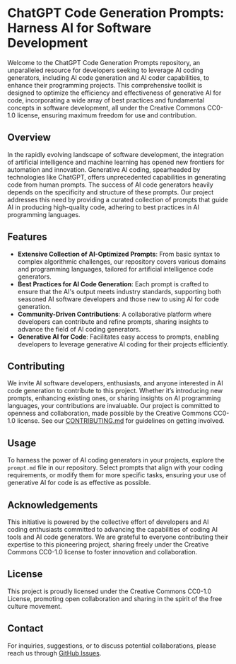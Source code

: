 # ChatGPT Code Generation Prompts: Harness AI for Software Development

Welcome to the ChatGPT Code Generation Prompts repository, an unparalleled resource for developers seeking to leverage AI coding generators, including AI code generation and AI coder capabilities, to enhance their programming projects. This comprehensive toolkit is designed to optimize the efficiency and effectiveness of generative AI for code, incorporating a wide array of best practices and fundamental concepts in software development, all under the Creative Commons CC0-1.0 license, ensuring maximum freedom for use and contribution.

## Overview

In the rapidly evolving landscape of software development, the integration of artificial intelligence and machine learning has opened new frontiers for automation and innovation. Generative AI coding, spearheaded by technologies like ChatGPT, offers unprecedented capabilities in generating code from human prompts. The success of AI code generators heavily depends on the specificity and structure of these prompts. Our project addresses this need by providing a curated collection of prompts that guide AI in producing high-quality code, adhering to best practices in AI programming languages.

## Features

- **Extensive Collection of AI-Optimized Prompts**: From basic syntax to complex algorithmic challenges, our repository covers various domains and programming languages, tailored for artificial intelligence code generators.
- **Best Practices for AI Code Generation**: Each prompt is crafted to ensure that the AI's output meets industry standards, supporting both seasoned AI software developers and those new to using AI for code generation.
- **Community-Driven Contributions**: A collaborative platform where developers can contribute and refine prompts, sharing insights to advance the field of AI coding generators.
- **Generative AI for Code**: Facilitates easy access to prompts, enabling developers to leverage generative AI coding for their projects efficiently.

## Contributing

We invite AI software developers, enthusiasts, and anyone interested in AI code generation to contribute to this project. Whether it’s introducing new prompts, enhancing existing ones, or sharing insights on AI programming languages, your contributions are invaluable. Our project is committed to openness and collaboration, made possible by the Creative Commons CC0-1.0 license. See our [CONTRIBUTING.md](./CONTRIBUTING.md) for guidelines on getting involved.

## Usage

To harness the power of AI coding generators in your projects, explore the `prompt.md` file in our repository. Select prompts that align with your coding requirements, or modify them for more specific tasks, ensuring your use of generative AI for code is as effective as possible.

## Acknowledgements

This initiative is powered by the collective effort of developers and AI coding enthusiasts committed to advancing the capabilities of coding AI tools and AI code generators. We are grateful to everyone contributing their expertise to this pioneering project, sharing freely under the Creative Commons CC0-1.0 license to foster innovation and collaboration.

## License

This project is proudly licensed under the Creative Commons CC0-1.0 License, promoting open collaboration and sharing in the spirit of the free culture movement.

## Contact

For inquiries, suggestions, or to discuss potential collaborations, please reach us through [GitHub Issues](https://github.com/keypuncherlabs/chatgpt-code-generation-prompts/issues).

